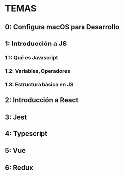 # TEMAS
## 0: Configura macOS para Desarrollo
## 1: Introducción a JS
### 1.1: Qué es Javascript
### 1.2: Variables, Operadores
### 1.3: Estructura básica en JS
## 2: Introducción a React
## 3: Jest
## 4: Typescript
## 5: Vue
## 6: Redux
